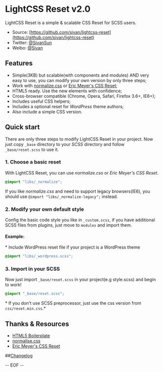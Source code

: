 # LightCSS Reset v2.0

LightCSS Reset is a simple & scalable CSS Reset for SCSS users.

* Source: [https://github.com/sivan/lightcss-reset](https://github.com/sivan/lightcss-reset)
* Twitter: [@SivanSun](http://twitter.com/SivanSun)
* Weibo: [@Sivan](http://weibo.com/sivan)

## Features

* Simple(3KB) but scalable(with components and modules) AND very easy to use, you can modify your own version by only three steps;
* Work with [normalize.css](http://necolas.github.com/normalize.css/) or [Eric Meyer's CSS Reset](http://meyerweb.com/eric/tools/css/reset/);
* HTML5 ready. Use the new elements with confidence;
* Cross-browser compatible (Chrome, Opera, Safari, Firefox 3.6+, IE6+);
* Includes useful CSS helpers;
* Includes a optional reset for *WordPress* theme authors;
* Also include a simple CSS version.

## Quick start

There are only three steps to modify LightCSS Reset in your project.
Now just copy `_base` directory to your *SCSS* directory and follow `_base/reset.scss` to use it.

### 1. Choose a basic reset

With LightCSS Reset, you can use *normalize.css* or *Eric Meyer's CSS Reset*.

```scss
@import "libs/_normalize";
```

If you like *normalize.css* and need to support legacy browsers(IE6), you should use `@import "libs/_normalize-legacy";` instead.

### 2. Modify your own default style

Config the basic code style you like in `_custom.scss`, if you have additional SCSS files from plugins, just move to `modules` and import them.

#### Example:

\* Include WordPress reset file if your project is a WordPress theme

```scss
@import "libs/_wordpress.scss";
```

### 3. Import in your SCSS

Now just import `_base/reset.scss` in your project(e.g style.scss) and begin to work!

```scss
@import "_base/reset.scss";
```

\* If you don't use SCSS preprocessor, just use the css version from `css/reset.min.css`.*


## Thanks & Resources

* [HTML5 Boilerplate](https://github.com/h5bp/html5-boilerplate)
* [normalise.css](http://necolas.github.com/normalize.css/)
* [Eric Meyer's CSS Reset](http://meyerweb.com/eric/tools/css/reset/)

##[Changelog](CHANGELOG.md)

-- EOF --
